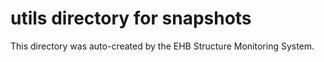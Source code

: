 # utils directory for snapshots

This directory was auto-created by the EHB Structure Monitoring System.